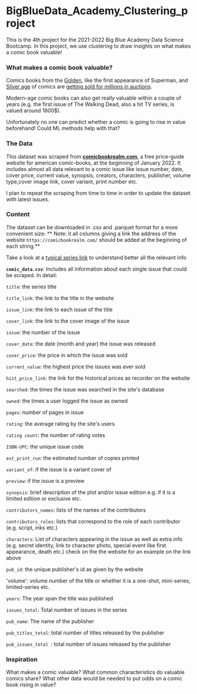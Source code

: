 # BigBlueData_Academy_Clustering_project

This is the 4th project for the 2021-2022 Big Blue Academy Data Science Bootcamp. In this project, we use clustering to draw insights on what makes a comic book valuable!

### What makes a comic book valuable?

Comics books from the [Golden](https://en.wikipedia.org/wiki/Golden_Age_of_Comic_Books), like the first appearance of Superman, and [Silver age](https://en.wikipedia.org/wiki/Silver_Age_of_Comic_Books) of comics are [getting sold for millions in auctions](https://wealthygorilla.com/most-expensive-comic-books/). 

Modern-age comic books can also get really valuable within a couple of years (e.g. the first issue of The Walking Dead, also a hit TV series, is valued around 1800$). 

Unfortunately no one can predict whether a comic is going to rise in value beforehand! Could ML methods help with that?

### The Data

This dataset was scraped from [**comicbookrealm.com**](https://comicbookrealm.com/), a free price-guide website for american comic-books,  at the beginning of January 2022. 
It includes almost all data relevant to a comic issue like issue number, date, cover price, current value, synopsis, creators, characters, publisher, volume type,cover image link, cover variant, print number etc.

I plan to repeat the scraping from time to time in order to update the dataset with latest issues.

### Content

The dataset can be downloaded in .csv and .parquet format for a more convenient size:
**
Note: it all columns giving a link the address of the website `https://comicbookrealm.com/` should be added at the beginning of each string.**

Take a look at a [typical series link](https://comicbookrealm.com/series/5871/0/image-comics-the-walking-dead) to understand better all the relevant info

**`comic_data.csv`**:
Includes all information about each single issue that could be scraped. In detail:

`title`: the series title

`title_link`: the link to the title in the website

`issue_link`: the link to each issue of the title

`cover_link`: the link to the cover image of the issue

`issue`: the number of the issue

`cover_date`: the date (month and year) the issue was released

`cover_price`: the price in which the issue was sold

`current_value`: the highest price the issues was ever sold

`hist_price_link`: the link for the historical prices as recorder on the website

`searched`: the times the issue was searched in the site's database

`owned`: the times a user logged the issue as owned

`pages`: number of pages in issue

`rating`: the average rating by the site's users

`rating count`: the number of rating votes

`ISBN-UPC`: the unique issue code

`est_print_run`: the estimated number of copies printed

`variant_of`: if the issue is a variant cover of 

`preview`: if the issue is a preview

`synopsis`: brief description of the plot and/or issue edition  e.g. if it is a limited edition or exclusive etc.

`contributors_names`: lists of the names of the contributors

`contributors_roles`: lists that correspond to the role of each contributor (e.g. script, inks etc.)


`characters`: List of characters appearing in the issue as well as extra info (e.g. secret identity, link to character photo, special event like first appearance, death etc.) check on the the website for an example on the link above

`pub_id`: the unique publisher's id as given by the website

'volume': volume number of the title or whether it is a one-shot, mini-series, limited-series etc.

`years`: The year span the title was published

`issues_total`: Total number of issues in the series

`pub_name`: The name of the publisher

`pub_titles_total`: total number of titles released by the publisher

`pub_issues_total `: total number of issues released by the publisher

### Inspiration
What makes a comic valuable?
What common characteristics do valuable comics share?
What other data would be needed to put odds on a comic book rising in value?
